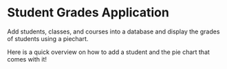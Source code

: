 # Student Grades Application

Add students, classes, and courses into a database and display the grades of students using a piechart.

Here is a quick overview on how to add a student and the pie chart that comes with it!
